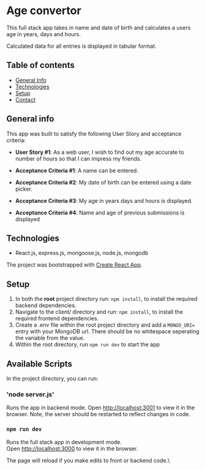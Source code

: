 # Age convertor

This full stack app takes in name and date of birth and calculates a users age in years, days and hours.

Calculated data for all entries is displayed in tabular format.

## Table of contents
* [General Info](#general-info)
* [Technologies](#technologies)
* [Setup](#setup)
* [Contact](#contact)

## General info
This app was built to satisfy the following User Story and acceptance criteria:

- **User Story #1**: As a web user, I wish to find out my age accurate to number of hours so that I can impress my friends.

- **Acceptance Criteria #1**: A name can be entered. 
- **Acceptance Criteria #2**: My date of birth can be entered using a date picker.
- **Acceptance Criteria #3**: My age in years days and hours is displayed.
- **Acceptance Criteria #4**: Name and age of previous submissions is displayed

## Technologies
* React.js, express.js, mongoose.js, node.js, mongodb

The project was bootstrapped with [Create React App](https://github.com/facebook/create-react-app). 

## Setup

1. In both the **root** project directory run: `npm install`, to install the required backend dependencies.
2. Navigate to the client/ directory and run: `npm install`, to install the required frontend dependencies.
3. Create a .env file within the root project directory and add a <code>MONGO_URI=</code> entry with your MongoDB url.  There should be no whitespace seperating the variable from the value.
4. Within the root directory, run `npm run dev` to start the app

## Available Scripts

In the project directory, you can run:

### 'node server.js'

Runs the app in backend mode.
Open [http://localhost:3001](http://localhost:3001) to view it in the browser.  Note, the server should be restarted to reflect changes in code.

### `npm run dev`

Runs the full stack app in development mode.\
Open [http://localhost:3000](http://localhost:3000) to view it in the browser.

The page will reload if you make edits to front or backend code.\